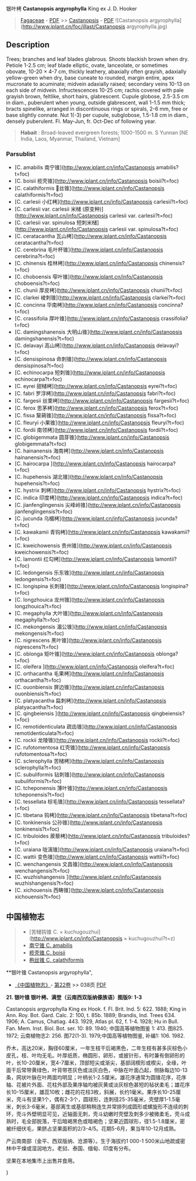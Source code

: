 银叶栲 **Castanopsis argyrophylla** King ex J. D. Hooker

> [Fagaceae](http://www.iplant.cn/info/Fagaceae?t=foc) - [PDF](http://www.iplant.cn/foc/pdf/Fagaceae.pdf) >> [Castanopsis](http://www.iplant.cn/info/Castanopsis?t=foc) - [PDF](http://www.iplant.cn/foc/pdf/Castanopsis.pdf)
![Castanopsis argyrophylla](http://www.iplant.cn/foc/illast/Castanopsis argyrophylla.jpg)

## Description

Trees; branches and leaf blades glabrous. Shoots blackish brown when dry. Petiole 1-2.5 cm; leaf blade elliptic, ovate, lanceolate, or sometimes obovate, 10-20 ×  4-7 cm, thickly leathery, abaxially often grayish, adaxially yellow-green when dry, base cuneate to rounded, margin entire, apex mucronate to acuminate; midvein adaxially raised; secondary veins 10-13 on each side of midvein. Infructescences 10-25 cm; rachis covered with pale grayish brown, feltlike, short hairs, glabrescent. Cupule globose, 2.5-3.5 cm in diam., puberulent when young, outside glabrescent, wall 1-1.5 mm thick; bracts spinelike, arranged in discontinuous rings or spirals, 2-6 mm, free or base slightly connate. Nut 1(-3) per cupule, subglobose, 1.5-1.8 cm in diam., densely puberulent. Fl. May-Jun, fr. Oct-Dec of following year.


> **Habait** : 
> Broad-leaved evergreen forests; 1000-1500 m. S Yunnan [NE India, Laos, Myanmar, Thailand, Vietnam]



### Parsublist

* [C.  amabilis  南宁锥](http://www.iplant.cn/info/Castanopsis amabilis?t=foc)
* [C.  boisii  榄壳锥](http://www.iplant.cn/info/Castanopsis boisii?t=foc)
* [C.  calathiformis  丝锥](http://www.iplant.cn/info/Castanopsis calathiformis?t=foc)
* [C.  carlesii  小红栲](http://www.iplant.cn/info/Castanopsis carlesii?t=foc)
* [C.  carlesii var. carlesii  米槠 (原变种)](http://www.iplant.cn/info/Castanopsis carlesii var. carlesii?t=foc)
* [C.  carlesii var. spinulosa  短刺米槠](http://www.iplant.cn/info/Castanopsis carlesii var. spinulosa?t=foc)
* [C.  ceratacantha  瓦山栲](http://www.iplant.cn/info/Castanopsis ceratacantha?t=foc)
* [C.  cerebrina  毛叶杯锥](http://www.iplant.cn/info/Castanopsis cerebrina?t=foc)
* [C.  chinensis  桂林栲](http://www.iplant.cn/info/Castanopsis chinensis?t=foc)
* [C.  choboensis  窄叶锥](http://www.iplant.cn/info/Castanopsis choboensis?t=foc)
* [C.  chunii  厚皮栲](http://www.iplant.cn/info/Castanopsis chunii?t=foc)
* [C.  clarkei  棱刺锥](http://www.iplant.cn/info/Castanopsis clarkei?t=foc)
* [C.  concinna  华南栲](http://www.iplant.cn/info/Castanopsis concinna?t=foc)
* [C.  crassifolia  厚叶锥](http://www.iplant.cn/info/Castanopsis crassifolia?t=foc)
* [C.  damingshanensis  大明山锥](http://www.iplant.cn/info/Castanopsis damingshanensis?t=foc)
* [C.  delavayi  高山栲](http://www.iplant.cn/info/Castanopsis delavayi?t=foc)
* [C.  densispinosa  命刺锥](http://www.iplant.cn/info/Castanopsis densispinosa?t=foc)
* [C.  echinocarpa  短刺锥](http://www.iplant.cn/info/Castanopsis echinocarpa?t=foc)
* [C.  eyrei  甜槠栲](http://www.iplant.cn/info/Castanopsis eyrei?t=foc)
* [C.  fabri  罗浮栲](http://www.iplant.cn/info/Castanopsis fabri?t=foc)
* [C.  fargesii  丝栗栲](http://www.iplant.cn/info/Castanopsis fargesii?t=foc)
* [C.  ferox  思茅栲](http://www.iplant.cn/info/Castanopsis ferox?t=foc)
* [C.  fissa  黧蒴锥](http://www.iplant.cn/info/Castanopsis fissa?t=foc)
* [C.  fleuryi  小果锥](http://www.iplant.cn/info/Castanopsis fleuryi?t=foc)
* [C.  fordii  南领栲](http://www.iplant.cn/info/Castanopsis fordii?t=foc)
* [C.  globigemmata  圆芽锥](http://www.iplant.cn/info/Castanopsis globigemmata?t=foc)
* [C.  hainanensis  海南栲](http://www.iplant.cn/info/Castanopsis hainanensis?t=foc)
* [C.  hairocarpa  ](http://www.iplant.cn/info/Castanopsis hairocarpa?t=foc)
* [C.  hupehensis  湖北锥](http://www.iplant.cn/info/Castanopsis hupehensis?t=foc)
* [C.  hystrix  刺栲](http://www.iplant.cn/info/Castanopsis hystrix?t=foc)
* [C.  indica  印度栲](http://www.iplant.cn/info/Castanopsis indica?t=foc)
* [C.  jianfenglingensis  尖峰岭锥](http://www.iplant.cn/info/Castanopsis jianfenglingensis?t=foc)
* [C.  jucunda  乌楣栲](http://www.iplant.cn/info/Castanopsis jucunda?t=foc)
* [C.  kawakamii  青钩栲](http://www.iplant.cn/info/Castanopsis kawakamii?t=foc)
* [C.  kweichowensis  贵州锥](http://www.iplant.cn/info/Castanopsis kweichowensis?t=foc)
* [C.  lamontii  红勾栲](http://www.iplant.cn/info/Castanopsis lamontii?t=foc)
* [C.  ledongensis  乐东锥](http://www.iplant.cn/info/Castanopsis ledongensis?t=foc)
* [C.  longispina  长刺锥](http://www.iplant.cn/info/Castanopsis longispina?t=foc)
* [C.  longzhouica  龙州锥](http://www.iplant.cn/info/Castanopsis longzhouica?t=foc)
* [C.  megaphylla  大叶锥](http://www.iplant.cn/info/Castanopsis megaphylla?t=foc)
* [C.  mekongensis  湄公锥](http://www.iplant.cn/info/Castanopsis mekongensis?t=foc)
* [C.  nigrescens  黑叶锥](http://www.iplant.cn/info/Castanopsis nigrescens?t=foc)
* [C.  oblonga  矩叶锥](http://www.iplant.cn/info/Castanopsis oblonga?t=foc)
* [C.  oleifera  ](http://www.iplant.cn/info/Castanopsis oleifera?t=foc)
* [C.  orthacantha  毛果栲](http://www.iplant.cn/info/Castanopsis orthacantha?t=foc)
* [C.  ouonbiensis  屏边锥](http://www.iplant.cn/info/Castanopsis ouonbiensis?t=foc)
* [C.  platyacantha  扁刺栲](http://www.iplant.cn/info/Castanopsis platyacantha?t=foc)
* [C.  qingbeiensis  ](http://www.iplant.cn/info/Castanopsis qingbeiensis?t=foc)
* [C.  remotidenticulata  疏齿锥](http://www.iplant.cn/info/Castanopsis remotidenticulata?t=foc)
* [C.  rockii  龙陵锥](http://www.iplant.cn/info/Castanopsis rockii?t=foc)
* [C.  rufotomentosa  红壳锥](http://www.iplant.cn/info/Castanopsis rufotomentosa?t=foc)
* [C.  sclerophylla  苦槠栲](http://www.iplant.cn/info/Castanopsis sclerophylla?t=foc)
* [C.  subuliformis  钻刺锥](http://www.iplant.cn/info/Castanopsis subuliformis?t=foc)
* [C.  tcheponensis  薄叶锥](http://www.iplant.cn/info/Castanopsis tcheponensis?t=foc)
* [C.  tessellata  棕毛锥](http://www.iplant.cn/info/Castanopsis tessellata?t=foc)
* [C.  tibetana  钩栲](http://www.iplant.cn/info/Castanopsis tibetana?t=foc)
* [C.  tonkinensis  公孙锥](http://www.iplant.cn/info/Castanopsis tonkinensis?t=foc)
* [C.  tribuloides  蒺藜栲](http://www.iplant.cn/info/Castanopsis tribuloides?t=foc)
* [C.  uraiana  咙漓锥](http://www.iplant.cn/info/Castanopsis uraiana?t=foc)
* [C.  wattii  变色锥](http://www.iplant.cn/info/Castanopsis wattii?t=foc)
* [C.  wenchangensis  文昌锥](http://www.iplant.cn/info/Castanopsis wenchangensis?t=foc)
* [C.  wuzhishangensis  ](http://www.iplant.cn/info/Castanopsis wuzhishangensis?t=foc)
* [C.  xichouensis  西畴锥](http://www.iplant.cn/info/Castanopsis xichouensis?t=foc)


## 中国植物志

> * [苦槠钩锥  C.  × kuchugouzhui](http://www.iplant.cn/info/Castanopsis × kuchugouzhui?t=z)
> * [南宁锥  C.  amabilis](Castanopsis-amabilis-南宁锥.md)
> * [榄壳锥  C.  boisii](Castanopsis-boisii-榄壳锥.md)
> * [枹丝锥  C.  calathiformis](Castanopsis-calathiformis-枹丝锥.md)


**银叶锥 Castanopsis argyrophylla",



* [《中国植物志》](http://www.iplant.cn/frps)- [第22卷](http://www.iplant.cn/frps/vol/22) >> 038页 [PDF](http://www.iplant.cn/frps/pdf/22/038a.pdf)


**21. 银叶锥 银叶栲、满登（云南西双版纳傣族语）图版9: 1-3**

Castanopsis argyrophylla King ex Hook. f. Fl. Brit. Ind. 5: 622. 1888; King in Ann. Roy. Bot. Gard. Calc. 2: 100, t. 85b. 1889; Brandis, Ind. Trees 634. 1906; A. Camus, Chatiag. 443. 1929, Atlas pl. 62, f. 1-4. 1928; Hu in Bull. Fan. Mem. Inst. Biol. Bot. ser. 10: 89. 1940; 中国高等植物图鉴 1: 413. 图825. 1972; 云南植物志2: 256. 图72(1-3). 1979;中国高等植物图鉴, 补编1: 106. 1982.

乔木，高达20米，胸径60厘米，一年生枝干后褐黑色，二年生枝有甚多灰棕色小皮孔，枝、叶均无毛。叶厚纸质，椭圆形，卵形，或披针形，有时兼有倒卵形的叶，长10-20厘米，宽4-7厘米，顶部短尖或渐尖，基部阔楔形或楔尖，全缘，叶面干后常带黄绿色，叶背带苍灰色或淡灰白色，中脉在叶面凸起，侧脉每边10-13条，网状叶脉在叶两面均明显；叶柄长1-2.5厘米。雄花序通常为圆锥花序，花序轴、花被片外面、花柱外部及果序轴均被灰黄或淡灰棕色甚短的毡状柔毛；雄花序长10-15厘米，雄蕊10枚；雌花的花柱3枚，斜展，长约1毫米。果序长10-25厘米，壳斗有坚果1个，偶有2-3个，圆球形，连刺径25-35毫米，壳壁厚1-1.5毫米，刺长3-6毫米，基部离生或基部稍稍连生并常排列成圆形或螺旋形不连续的刺环，壳斗外壁明显可见，近轴面无刺，壳斗幼嫩时壳壁及刺多少被微柔毛，壳斗成熟时，毛全部脱落，干后暗褐黑色或暗褐色；坚果近圆球形，径1.5-1.8厘米，密被纤细伏毛，果脐占坚果面积的2/3-4/5。花期5-6月，果当年10-12月成熟。

产云南南部（金平、西双版纳、沧源等）。生于海拔约1 000-1 500米山地疏或密林中干燥或湿润地方。老挝、泰国、缅甸、印度有分布。

坚果在本地集市上出售并食用。



}